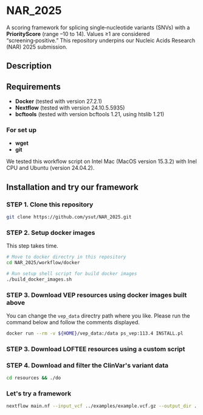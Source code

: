 # NAR_2025
A scoring framework for splicing single‑nucleotide variants (SNVs) with a **PriorityScore** (range –10 to 14). Values ≥1 are considered “screening‑positive.” This repository underpins our Nucleic Acids Research (NAR) 2025 submission.

## Description



## Requirements
- **Docker** (tested with version 27.2.1)  
- **Nextflow** (tested with version 24.10.5.5935)
- **bcftools** (tested with version bcftools 1.21, using htslib 1.21)

### For set up
- **wget**
- **git**

We tested this workflow script on Intel Mac (MacOS version 15.3.2) with Inel CPU and Ubuntu (version 24.04.2).


## Installation and try our framework
### STEP 1. Clone this repository
```bash
git clone https://github.com/ysut/NAR_2025.git
```

### STEP 2. Setup docker images
This step takes time.
```bash
# Move to docker directry in this repository
cd NAR_2025/workflow/docker

# Run setup shell script for build docker images
./build_docker_images.sh
```

### STEP 3. Download VEP resources using docker images built above
You can change the `vep_data` directry path where you like.
Please run the command below and follow the comments displayed.
```bash
docker run --rm -v ${HOME}/vep_data:/data ps_vep:113.4 INSTALL.pl
```

### STEP 3. Download LOFTEE resources using a custom script

### STEP 4. Download and filter the ClinVar's variant data
```bash
cd resources && ./do
```

### Let's try a framework
```bash
nextflow main.nf --input_vcf ../examples/example.vcf.gz --output_dir ../examples --resources resources
```
